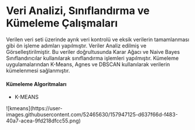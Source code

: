 # Veri Analizi, Sınıflandırma ve Kümeleme Çalışmaları
Verilen veri seti üzerinde ayrık veri kontrolü ve eksik verilerin tamamlanması gibi ön işleme adımları yapılmıştır. Veriler Analiz edilmiş ve Görselleştirilmiştir.
Bu veriler doğrultusunda Karar Ağacı ve Naive Bayes Sınıflandırıcılar kullanılarak sınıflandırma işlemleri yapılmıştır. 
Kümeleme uygulamalarından K-Means, Agnes ve DBSCAN kullanılarak verilerin kümelenmesi sağlanmıştır.

<h4>Kümeleme Algoritmaları</h4>
<ul>
<li>K-MEANS </li>
</ul>
![kmeans](https://user-images.githubusercontent.com/52465630/157947125-d637f66d-f483-40a7-acea-9fd218dfcc55.png)



  

